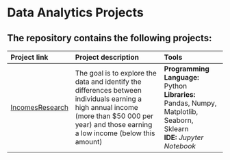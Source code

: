 # Data Analytics Projects
## The repository contains the following projects:
| Project link |Project description | Tools |
|:-----------------|:---------------|:------------|
|[IncomesResearch](https://github.com/shdrn2402/IncomesResearch)| The goal is to explore the data and identify the differences between individuals earning a high annual income (more than $50 000 per year) and those earning a low income (below this amount) | **Programming Language:** Python</br>**Libraries:** Pandas, Numpy, Matplotlib, Seaborn, Sklearn</br>**IDE:** <i>Jupyter Notebook</i>|

